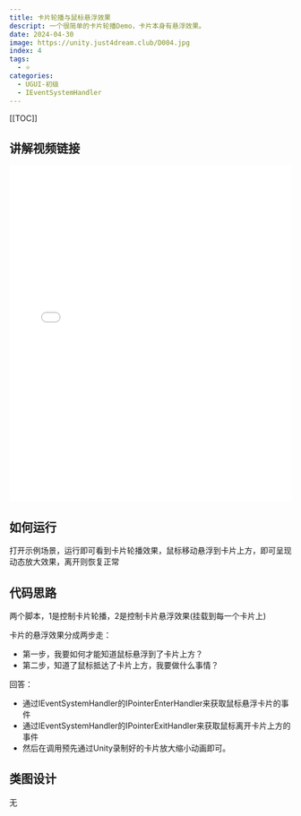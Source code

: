 ```yaml
---
title: 卡片轮播与鼠标悬浮效果
descript: 一个很简单的卡片轮播Demo，卡片本身有悬浮效果。
date: 2024-04-30
image: https://unity.just4dream.club/D004.jpg
index: 4
tags:
  - ⭐️
categories:
  - UGUI-初级
  - IEventSystemHandler
---
```


[[TOC]]

## 讲解视频链接
<iframe
  src="//player.bilibili.com/player.html?isOutside=true&aid=1205819633&bvid=BV14f421Q7Qm&cid=1595839752&p=1&high_quality=1&danmaku=1&as_wide=1"
  allowfullscreen="allowfullscreen"
  width="100%"
  height="600"
  scrolling="no"
  frameborder="0"
  sandbox="allow-top-navigation allow-same-origin allow-forms allow-scripts"
>
</iframe>

## 如何运行
打开示例场景，运行即可看到卡片轮播效果，鼠标移动悬浮到卡片上方，即可呈现动态放大效果，离开则恢复正常

## 代码思路

两个脚本，1是控制卡片轮播，2是控制卡片悬浮效果(挂载到每一个卡片上)

卡片的悬浮效果分成两步走：

- 第一步，我要如何才能知道鼠标悬浮到了卡片上方？
- 第二步，知道了鼠标抵达了卡片上方，我要做什么事情？

回答：

- 通过IEventSystemHandler的IPointerEnterHandler来获取鼠标悬浮卡片的事件
- 通过IEventSystemHandler的IPointerExitHandler来获取鼠标离开卡片上方的事件
- 然后在调用预先通过Unity录制好的卡片放大缩小动画即可。

## 类图设计
无
